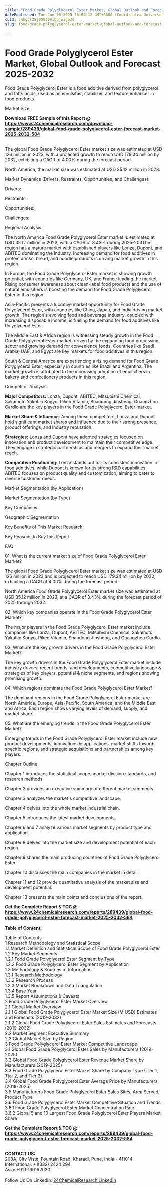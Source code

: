 ```yaml
---
title: "Food Grade Polyglycerol Ester Market, Global Outlook and Forecast 2025-2032"
datePublished: Tue Jun 03 2025 10:00:12 GMT+0000 (Coordinated Universal Time)
cuid: cmbgcl28j000t09ib5jwig63d
slug: food-grade-polyglycerol-ester-market-global-outlook-and-forecast-2025-2032

---
```


# Food Grade Polyglycerol Ester Market, Global Outlook and Forecast 2025-2032

<p>Food Grade Polyglycerol Ester is a food additive derived from polyglycerol and fatty acids, used as an emulsifier, stabilizer, and texture enhancer in food products.</p><p>
Market Size</p><p>
</p><div><b>Download FREE Sample of this Report @ 
            <a href="https://www.24chemicalresearch.com/download-sample/289439/global-food-grade-polyglycerol-ester-forecast-market-2025-2032-584">
            https://www.24chemicalresearch.com/download-sample/289439/global-food-grade-polyglycerol-ester-forecast-market-2025-2032-584</a></b></div><br><p>The global Food Grade Polyglycerol Ester market size was estimated at USD 126 million in 2023, with a projected growth to reach USD 179.34 million by 2032, exhibiting a CAGR of 4.00% during the forecast period.</p><p>
</p><p>North America, the market size was estimated at USD 35.12 million in 2023.</p><p>
Market Dynamics (Drivers, Restraints, Opportunities, and Challenges):</p><p>
Drivers:</p><p>
</p><p>
Restraints:</p><p>
</p><p>
Opportunities:</p><p>
</p><p>
Challenges:</p><p>
</p><p>
Regional Analysis</p><p>
</p><p>
</p><p>The North America Food Grade Polyglycerol Ester market is estimated at USD 35.12 million in 2023, with a CAGR of 3.43% during 2025-203The region has a mature market with established players like Lonza, Dupont, and ABITEC dominating the industry. Increasing demand for food additives in protein drinks, bread, and noodle products is driving market growth in this region.</p><p>
</p><p>
</p><p>In Europe, the Food Grade Polyglycerol Ester market is showing growth potential, with countries like Germany, UK, and France leading the market. Rising consumer awareness about clean-label food products and the use of natural emulsifiers is boosting the demand for Food Grade Polyglycerol Ester in this region.</p><p>
</p><p>
</p><p>Asia-Pacific presents a lucrative market opportunity for Food Grade Polyglycerol Ester, with countries like China, Japan, and India driving market growth. The region's evolving food and beverage industry, coupled with increasing disposable income, is fueling the demand for food additives like Polyglycerol Ester.</p><p>
</p><p>
</p><p>The Middle East &amp; Africa region is witnessing steady growth in the Food Grade Polyglycerol Ester market, driven by the expanding food processing sector and growing demand for convenience foods. Countries like Saudi Arabia, UAE, and Egypt are key markets for food additives in this region.</p><p>
</p><p>
</p><p>South &amp; Central America are experiencing a rising demand for Food Grade Polyglycerol Ester, especially in countries like Brazil and Argentina. The market growth is attributed to the increasing adoption of emulsifiers in bakery and confectionery products in this region.</p><p>
Competitor Analysis:</p><p>
</p><p><strong>Major Competitors: </strong>Lonza, Dupont, ABITEC, Mitsubishi Chemical, Sakamoto Yakuhin Kogyo, Riken Vitamin, Shandong Jinsheng, Guangzhou Cardlo are the key players in the Food Grade Polyglycerol Ester market.</p><p>
</p><p><strong>Market Share &amp; Influence</strong>: Among these competitors, Lonza and Dupont hold significant market shares and influence due to their strong presence, product offerings, and industry reputation.</p><p>
</p><p><strong>Strategies:</strong> Lonza and Dupont have adopted strategies focused on innovation and product development to maintain their competitive edge. They engage in strategic partnerships and mergers to expand their market reach.</p><p>
</p><p><strong>Competitive Positioning:</strong> Lonza stands out for its consistent innovation in food additives, while Dupont is known for its strong R&amp;D capabilities. ABITEC focuses on product quality and customization, aiming to cater to diverse customer needs.</p><p>
</p><p>
Market Segmentation (by Application)</p><p>
</p><p>
Market Segmentation (by Type)</p><p>
</p><p>
Key Companies</p><p>
</p><p>
Geographic Segmentation</p><p>
</p><p>
Key Benefits of This Market Research:</p><p>
</p><p>
Key Reasons to Buy this Report:</p><p>
</p><p>
FAQ </p><p>
01. What is the current market size of Food Grade Polyglycerol Ester Market?</p><p>
</p><p>The global Food Grade Polyglycerol Ester market size was estimated at USD 126 million in 2023 and is projected to reach USD 179.34 million by 2032, exhibiting a CAGR of 4.00% during the forecast period.</p><p>
</p><p>North America Food Grade Polyglycerol Ester market size was estimated at USD 35.12 million in 2023, at a CAGR of 3.43% during the forecast period of 2025 through 2032.</p><p>
02. Which key companies operate in the Food Grade Polyglycerol Ester Market?</p><p>
</p><p>The major players in the Food Grade Polyglycerol Ester market include companies like Lonza, Dupont, ABITEC, Mitsubishi Chemical, Sakamoto Yakuhin Kogyo, Riken Vitamin, Shandong Jinsheng, and Guangzhou Cardlo.</p><p>
03. What are the key growth drivers in the Food Grade Polyglycerol Ester Market?</p><p>
</p><p>The key growth drivers in the Food Grade Polyglycerol Ester market include industry drivers, recent trends, and developments, competitive landscape &amp; strategies of key players, potential &amp; niche segments, and regions showing promising growth.</p><p>
04. Which regions dominate the Food Grade Polyglycerol Ester Market?</p><p>
</p><p>The dominant regions in the Food Grade Polyglycerol Ester market are North America, Europe, Asia-Pacific, South America, and the Middle East and Africa. Each region shows varying levels of demand, supply, and market share.</p><p>
05. What are the emerging trends in the Food Grade Polyglycerol Ester Market?</p><p>
</p><p>Emerging trends in the Food Grade Polyglycerol Ester market include new product developments, innovations in applications, market shifts towards specific regions, and strategic acquisitions and partnerships among key players.</p><p>
Chapter Outline</p><p>
</p><p>Chapter 1 introduces the statistical scope, market division standards, and research methods.</p><p>
</p><p>Chapter 2 provides an executive summary of different market segments.</p><p>
</p><p>Chapter 3 analyzes the market's competitive landscape.</p><p>
</p><p>Chapter 4 delves into the whole market industrial chain.</p><p>
</p><p>Chapter 5 introduces the latest market developments.</p><p>
</p><p>Chapter 6 and 7 analyze various market segments by product type and application.</p><p>
</p><p>Chapter 8 delves into the market size and development potential of each region.</p><p>
</p><p>Chapter 9 shares the main producing countries of Food Grade Polyglycerol Ester.</p><p>
</p><p>Chapter 10 discusses the main companies in the market in detail.</p><p>
</p><p>Chapter 11 and 12 provide quantitative analysis of the market size and development potential.</p><p>
</p><p>Chapter 13 presents the main points and conclusions of the report.</p>

<div><b>Get the Complete Report & TOC @ 
            <a href="https://www.24chemicalresearch.com/reports/289439/global-food-grade-polyglycerol-ester-forecast-market-2025-2032-584">
            https://www.24chemicalresearch.com/reports/289439/global-food-grade-polyglycerol-ester-forecast-market-2025-2032-584</a></b></div><br>
            <b>Table of Content:</b><p>Table of Contents<br />
1 Research Methodology and Statistical Scope<br />
1.1 Market Definition and Statistical Scope of Food Grade Polyglycerol Ester<br />
1.2 Key Market Segments<br />
1.2.1 Food Grade Polyglycerol Ester Segment by Type<br />
1.2.2 Food Grade Polyglycerol Ester Segment by Application<br />
1.3 Methodology & Sources of Information<br />
1.3.1 Research Methodology<br />
1.3.2 Research Process<br />
1.3.3 Market Breakdown and Data Triangulation<br />
1.3.4 Base Year<br />
1.3.5 Report Assumptions & Caveats<br />
2 Food Grade Polyglycerol Ester Market Overview<br />
2.1 Global Market Overview<br />
2.1.1 Global Food Grade Polyglycerol Ester Market Size (M USD) Estimates and Forecasts (2019-2032)<br />
2.1.2 Global Food Grade Polyglycerol Ester Sales Estimates and Forecasts (2019-2032)<br />
2.2 Market Segment Executive Summary<br />
2.3 Global Market Size by Region<br />
3 Food Grade Polyglycerol Ester Market Competitive Landscape<br />
3.1 Global Food Grade Polyglycerol Ester Sales by Manufacturers (2019-2025)<br />
3.2 Global Food Grade Polyglycerol Ester Revenue Market Share by Manufacturers (2019-2025)<br />
3.3 Food Grade Polyglycerol Ester Market Share by Company Type (Tier 1, Tier 2, and Tier 3)<br />
3.4 Global Food Grade Polyglycerol Ester Average Price by Manufacturers (2019-2025)<br />
3.5 Manufacturers Food Grade Polyglycerol Ester Sales Sites, Area Served, Product Type<br />
3.6 Food Grade Polyglycerol Ester Market Competitive Situation and Trends<br />
3.6.1 Food Grade Polyglycerol Ester Market Concentration Rate<br />
3.6.2 Global 5 and 10 Largest Food Grade Polyglycerol Ester Players Market Share </p>

<div><b>Get the Complete Report & TOC @ 
            <a href="https://www.24chemicalresearch.com/reports/289439/global-food-grade-polyglycerol-ester-forecast-market-2025-2032-584">
            https://www.24chemicalresearch.com/reports/289439/global-food-grade-polyglycerol-ester-forecast-market-2025-2032-584</a></b></div><br>

<b>CONTACT US:</b><br>
            203A, City Vista, Fountain Road, Kharadi, Pune, India - 411014<br>
            International: +1(332) 2424 294<br>
            Asia: +91 9169162030 <br><br>
            Follow Us On LinkedIn: <a href="https://www.linkedin.com/company/24chemicalresearch/">24ChemicalResearch LinkedIn</a>